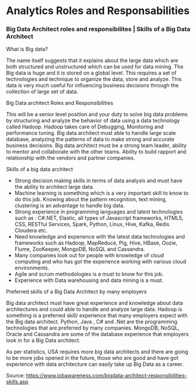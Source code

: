 # Analytics Roles and Responsabilities 

### Big Data Architect roles and responsibilites | Skills of a Big Data Architect

What is Big data?
 
The name itself suggests that it explains about the large data which are both structured and unstructured which can be used for data mining.
The Big data is huge and it is stored on a global level. This requires a set of technologies and technique to organize the data, store and analyze.  This data is very much useful for influencing business decisions through the collection of large set of data.

Big Data architect Roles and Responsibilities
 
This will be a senior level position and your duty to solve big data problems by structuring and analyze the behavior of data using a data technology called Hadoop.  Hadoop takes care of Debugging, Monitoring and performance tuning.  Big data architect must able to handle large scale database, analyzing the patterns of data to make strong and accurate business decisions.  Big data architect must be a strong team leader, ability to mentor and collaborate with the other teams. Ability to build rapport and relationship with the vendors and partner companies.

Skills of a big data architect
 
* Strong decision making skills in terms of data analysis and must have the ability to architect large data.
* Machine learning is something which is a very important skill to know to do this job. Knowing about the pattern recognition, text mining, clustering is an advantage to handle big data.
* Strong experience in programming languages and latest technologies such as :  C#.NET, Elastic, all types of Javascript frameworks, HTML5, CSS, RESTful Services,  Spark, Python, Linux, Hive, Kafka, Redis Cloudera etc.
* Need knowledge and experience with the latest data technologies  and frameworks  such as Hadoop, MapReduce, Pig, Hive, HBase, Oozie, Flume, ZooKeeper, MongoDB, NoSQL and Cassandra.
* Many companies look out for people with knowledge of cloud computing and who has got the experience working with various cloud environments.
* Agile and scrum methodologies is a must to know for this job.
* Experience with Data warehousing and data mining is a must.

Preferred skills of a Big Data Architect by many employers
 
Big data architect must have great experience and knowledge about data architectures and could able to handle and analyze large data.
Hadoop is something is a preferred skill/ experience that many employers expect with the Big data architect.
Python, Java , C# and .Net are the programming technologies that are preferred by many companies.
MongoDB, NoSQL, Oracle and Cassandra are some of the database experience that employers look in for a Big Data architect.
 
As per statistics, USA requires more big data architects and there are going to be more jobs opened in the future, those who are good and have got experience with data architecture can easily take up Big Data as a career.

Source:
https://www.jobawareness.com/bigdata-architect-responsibilities-skills.asp
